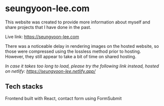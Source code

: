 # seungyoon-lee.com

This website was created to provide more information about myself and share projects that I have done in the past.

Live link: https://seungyoon-lee.com

There was a noticeable delay in rendering images on the hosted website, so those were compressed using the lossless method prior to hosting. However, they still appear to take a bit of time on shared hosting.

<i>In case it takes too long to load, please try the following link instead, hosted on netlify: https://seungyoon-lee.netlify.app/ </i>

## Tech stacks

Frontend built with React, contact form using FormSubmit
